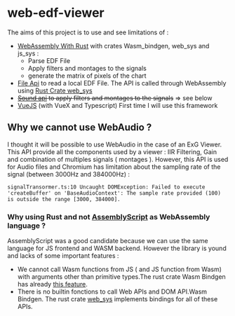 # web-edf-viewer
The aims of this project is to use and see limitations of :
* [WebAssembly With Rust](https://rustwasm.github.io/) with crates Wasm_bindgen, web_sys and js_sys :
    * Parse EDF File
    * Apply filters and montages to the signals
    * generate the matrix of pixels of the chart
* [File Api](https://developer.mozilla.org/en-US/docs/Web/API/File) to read a local EDF File. The API is called through WebAssembly using [Rust Crate web_sys](https://rustwasm.github.io/wasm-bindgen/api/web_sys/)
* ~~[Sound api](https://developer.mozilla.org/en-US/docs/Web/API/Web_Audio_API) to apply filters and montages to the signals~~ => see below
* [VueJS](https://vuejs.org/) (with VueX and Typescript) First time I will use this framework


## Why we cannot use WebAudio ?
I thought it will be possible to use WebAudio in the case of an ExG Viewer. This API provide all the components used by a viewer : IIR Filtering, Gain and combination of multiples signals ( montages ). However, this API is used for Audio files and Chromium has limitation about the sampling rate of the signal (between 3000Hz and 384000Hz) : 
```
signalTransormer.ts:10 Uncaught DOMException: Failed to execute 'createBuffer' on 'BaseAudioContext': The sample rate provided (100) is outside the range [3000, 384000].
```

### Why using Rust and not [AssemblyScript](https://github.com/AssemblyScript/assemblyscript) as WebAssembly language ?
AssemblyScript was a good candidate because we can use the same language for JS frontend and WASM backend. However the library is yound and lacks of some important features : 
* We cannot call Wasm functions from JS ( and JS function from Wasm) with arguments other than primitive types.The rust crate  Wasm Bindgen has already [this feature](https://rustwasm.github.io/wasm-bindgen/reference/arbitrary-data-with-serde.html).
* There is no builtin fonctions to call Web APIs and DOM API.Wasm Bindgen. The rust crate [web_sys](https://rustwasm.github.io/wasm-bindgen/api/web_sys/) implements bindings for all of these APIs.








